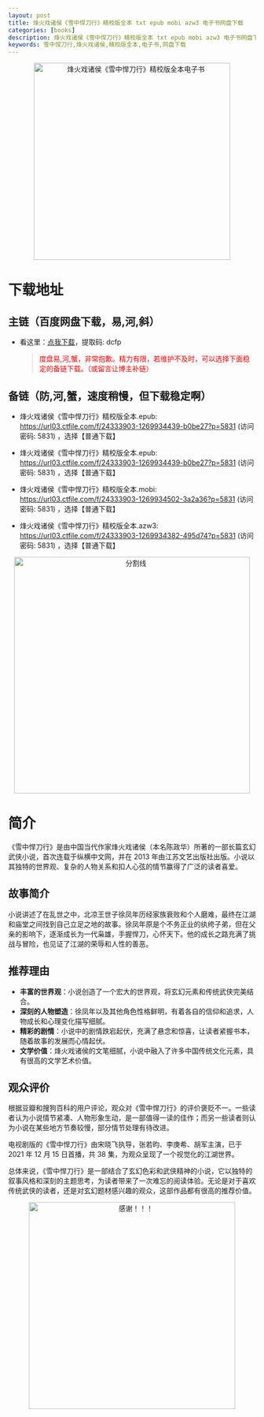 ```yaml
---
layout: post
title: 烽火戏诸侯《雪中悍刀行》精校版全本 txt epub mobi azw3 电子书网盘下载
categories: [books]
description: 烽火戏诸侯《雪中悍刀行》精校版全本 txt epub mobi azw3 电子书网盘下载
keywords: 雪中悍刀行,烽火戏诸侯,精校版全本,电子书,网盘下载
---
```


<div align="center"><img src="http://qweree.cn/wp-content/uploads/2024/06/xue-zhong-han-dao-xing-tuya.jpg" alt="烽火戏诸侯《雪中悍刀行》精校版全本电子书" width="400px" height="auto"></div>

# 下载地址

## 主链（百度网盘下载，易,河,斜）

- 看这里：[点我下载](https://pan.baidu.com/s/1qZRtufNxueSwGGkzsLIB5A?pwd=dcfp)，提取码: dcfp

  > <p style="color:red" >度盘易,河,蟹，非常抱歉。精力有限，若维护不及时，可以选择下面稳定的备链下载。（或留言让博主补链）</p>

## 备链（防,河,蟹，速度稍慢，但下载稳定啊）

- 烽火戏诸侯《雪中悍刀行》精校版全本.epub: <https://url03.ctfile.com/f/24333903-1269934439-b0be27?p=5831> (访问密码: 5831) ，选择【普通下载】

- 烽火戏诸侯《雪中悍刀行》精校版全本.epub: <https://url03.ctfile.com/f/24333903-1269934439-b0be27?p=5831> (访问密码: 5831) ，选择【普通下载】

- 烽火戏诸侯《雪中悍刀行》精校版全本.mobi: <https://url03.ctfile.com/f/24333903-1269934502-3a2a36?p=5831> (访问密码: 5831) ，选择【普通下载】

- 烽火戏诸侯《雪中悍刀行》精校版全本.azw3: <https://url03.ctfile.com/f/24333903-1269934382-495d74?p=5831> (访问密码: 5831) ，选择【普通下载】

<div align="center"><img src="https://pic.imgdb.cn/item/6612476468eb935713c85291.gif" alt="分割线" width="480px" height="auto"/></div>

# 简介

《雪中悍刀行》是由中国当代作家烽火戏诸侯（本名陈政华）所著的一部长篇玄幻武侠小说，首次连载于纵横中文网，并在 2013 年由江苏文艺出版社出版。小说以其独特的世界观、复杂的人物关系和扣人心弦的情节赢得了广泛的读者喜爱。

## 故事简介

小说讲述了在乱世之中，北凉王世子徐凤年历经家族衰败和个人磨难，最终在江湖和庙堂之间找到自己立足之地的故事。徐凤年原是个不务正业的纨绔子弟，但在父亲的影响下，逐渐成长为一代枭雄，手握悍刀，心怀天下。他的成长之路充满了挑战与冒险，也见证了江湖的荣辱和人性的善恶。

## 推荐理由

- **丰富的世界观**：小说创造了一个宏大的世界观，将玄幻元素和传统武侠完美结合。
- **深刻的人物塑造**：徐凤年以及其他角色性格鲜明，有着各自的信仰和追求，人物成长和心理变化描写细腻。
- **精彩的剧情**：小说中的剧情跌宕起伏，充满了悬念和惊喜，让读者紧握书本，随着故事的发展而心情起伏。
- **文学价值**：烽火戏诸侯的文笔细腻，小说中融入了许多中国传统文化元素，具有很高的文学艺术价值。

## 观众评价

根据豆瓣和搜狗百科的用户评论，观众对《雪中悍刀行》的评价褒贬不一。一些读者认为小说情节紧凑、人物形象生动，是一部值得一读的佳作；而另一些读者则认为小说在某些地方节奏较慢，部分情节处理有待改进。

电视剧版的《雪中悍刀行》由宋晓飞执导，张若昀、李庚希、胡军主演，已于 2021 年 12 月 15 日首播，共 38 集，为观众呈现了一个视觉化的江湖世界。

总体来说，《雪中悍刀行》是一部结合了玄幻色彩和武侠精神的小说，它以独特的叙事风格和深刻的主题思考，为读者带来了一次难忘的阅读体验。无论是对于喜欢传统武侠的读者，还是对玄幻题材感兴趣的观众，这部作品都有很高的推荐价值。

<div align="center"><img src="https://pic.imgdb.cn/item/661246bf68eb935713c7f81c.gif" alt="感谢！！！" width="420px" height="auto"/></div>
